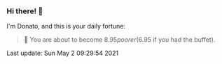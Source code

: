 ### Hi there! 👋 

I'm Donato, and this is your daily fortune:

> 🥠 You are about to become $8.95 poorer ($6.95 if you had the buffet).

Last update: Sun May  2 09:29:54 2021